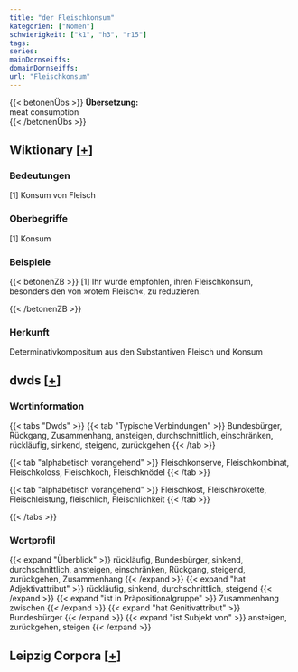```yaml
---
title: "der Fleischkonsum"
kategorien: ["Nomen"]
schwierigkeit: ["k1", "h3", "r15"]
tags:
series:
mainDornseiffs:
domainDornseiffs:
url: "Fleischkonsum"
---
```


{{< betonenÜbs >}}
**Übersetzung:**  
meat consumption  
{{< /betonenÜbs >}}

## Wiktionary [[+](https://de.wiktionary.org/wiki/Fleischkonsum)]

### Bedeutungen
[1] Konsum von Fleisch  

### Oberbegriffe
[1] Konsum  

### Beispiele
{{< betonenZB >}}
[1] Ihr wurde empfohlen, ihren Fleischkonsum, besonders den von »rotem Fleisch«, zu reduzieren.  

{{< /betonenZB >}}
### Herkunft
Determinativkompositum aus den Substantiven Fleisch und Konsum  



## dwds [[+](https://www.dwds.de/wb/Fleischkonsum)]

### Wortinformation
{{< tabs "Dwds" >}}
{{< tab "Typische Verbindungen" >}}
Bundesbürger, Rückgang, Zusammenhang, ansteigen, durchschnittlich, einschränken, rückläufig, sinkend, steigend, zurückgehen
{{< /tab >}}

{{< tab "alphabetisch vorangehend" >}}
Fleischkonserve, Fleischkombinat, Fleischkoloss, Fleischkoch, Fleischknödel
{{< /tab >}}

{{< tab "alphabetisch vorangehend" >}}
Fleischkost, Fleischkrokette, Fleischleistung, fleischlich, Fleischlichkeit
{{< /tab >}}

{{< /tabs >}}

### Wortprofil
{{< expand "Überblick" >}} rückläufig, Bundesbürger, sinkend, durchschnittlich, ansteigen, einschränken, Rückgang, steigend, zurückgehen, Zusammenhang {{< /expand >}}
{{< expand "hat Adjektivattribut" >}} rückläufig, sinkend, durchschnittlich, steigend {{< /expand >}}
{{< expand "ist in Präpositionalgruppe" >}} Zusammenhang zwischen {{< /expand >}}
{{< expand "hat Genitivattribut" >}} Bundesbürger {{< /expand >}}
{{< expand "ist Subjekt von" >}} ansteigen, zurückgehen, steigen {{< /expand >}}

## Leipzig Corpora [[+](https://corpora.uni-leipzig.de/en/res?word=Fleischkonsum&corpusId=deu_newscrawl-public_2018)]

